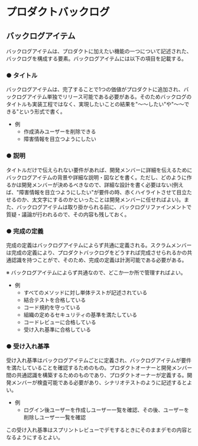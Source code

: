# プロダクトバックログ

## バックログアイテム

バックログアイテムは、プロダクトに加えたい機能の一つについて記述された、バックログを構成する要素。バックログアイテムには以下の項目を記載する。

### ● タイトル

バックログアイテムは、完了することで1つの価値がプロダクトに追加され、バックログアイテム単独でリリース可能である必要がある。そのためバックログのタイトルも実装工程ではなく、実現したいことの結果を"～～したい"や"～～できる"という形式で書く。

- 例
    - 作成済みユーザーを削除できる
    - 障害情報を目立つようにしたい
    
### ● 説明

タイトルだけで伝えられない要件があれば、開発メンバーに詳細を伝えるためにバックログアイテムの背景や詳細な説明・図などを書く。ただし、どのように作るかは開発メンバーが決めるべきなので、詳細な設計を書く必要はない(例えば、"障害情報を目立つようにしたい"が要件の時、赤くハイライトさせて目立たせるのか、太文字にするのかといったことは開発メンバーに任せればよい)。また、バックログアイテムは取り掛かられる前に、バックログリファインメントで質疑・議論が行われるので、その内容も残しておく。

### ● 完成の定義

完成の定義はバックログアイテムによらず共通に定義される。スクラムメンバーは完成の定義により、プロダクトバックログをどうすれば完成させられるかの共通認識を持つことがで、そのため、完成の定義は計測可能である必要がある。

※ バックログアイテムによらず共通なので、どこか一か所で管理すればよい。

- 例
  - すべてのメソッドに対し単体テストが記述されている
  - 結合テストを合格している
  - コード規約を守っている
  - 組織の定めるセキュリティの基準を満たしている
  - コードレビューに合格している
  - 受け入れ基準に合格している

### ● 受け入れ基準

受け入れ基準はバックログアイテムごとに定義され、バックログアイテムが要件を満たしていることを確認するためのもの。プロダクトオーナーと開発メンバー間の共通認識を構築するためのものであり、プロダクトオーナーが定義する。開発メンバーが検査可能である必要があり、シナリオテストのように記述するとよい。

- 例
  - ログイン後ユーザーを作成しユーザー一覧を確認、その後、ユーザーを削除しユーザー一覧を確認
  
この受け入れ基準はスプリントレビューでデモするときにそのままデモの内容となるようにするとよい。
